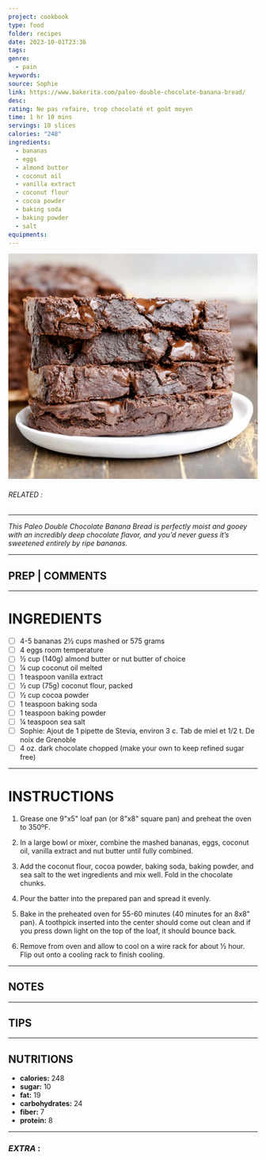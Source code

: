 ```yaml
---
project: cookbook
type: food
folder: recipes
date: 2023-10-01T23:36
tags: 
genre:
  - pain
keywords: 
source: Sophie
link: https://www.bakerita.com/paleo-double-chocolate-banana-bread/
desc: 
rating: Ne pas refaire, trop chocolaté et goût moyen
time: 1 hr 10 mins
servings: 10 slices
calories: "248"
ingredients:
  - bananas
  - eggs
  - almond butter
  - coconut oil
  - vanilla extract
  - coconut flour
  - cocoa powder
  - baking soda
  - baking powder
  - salt
equipments:
---
```


![IMAGE](image_653.png)

###### *RELATED* : 
---
_This Paleo Double Chocolate Banana Bread is perfectly moist and gooey with an incredibly deep chocolate flavor, and you’d never guess it’s sweetened entirely by ripe bananas._

---
## PREP | COMMENTS



---
# INGREDIENTS

- [ ] 4-5 bananas 2½ cups mashed or 575 grams
- [ ] 4 eggs room temperature
- [ ] ½ cup (140g) almond butter or nut butter of choice
- [ ] ¼ cup coconut oil melted
- [ ] 1 teaspoon vanilla extract
- [ ] ½ cup (75g) coconut flour, packed
- [ ] ½ cup cocoa powder
- [ ] 1 teaspoon baking soda
- [ ] 1 teaspoon baking powder
- [ ] ¼ teaspoon sea salt
- [ ] Sophie: Ajout de 1 pipette de Stevia, environ 3 c. Tab de miel et 1/2 t. De noix de Grenoble
- [ ] 4 oz. dark chocolate chopped (make your own to keep refined sugar free)

---
# INSTRUCTIONS

1. Grease one 9"x5" loaf pan (or 8"x8" square pan) and preheat the oven to 350ºF.

2. In a large bowl or mixer, combine the mashed bananas, eggs, coconut oil, vanilla extract and nut butter until fully combined.

3. Add the coconut flour, cocoa powder, baking soda, baking powder, and sea salt to the wet ingredients and mix well. Fold in the chocolate chunks.

4. Pour the batter into the prepared pan and spread it evenly.

5. Bake in the preheated oven for 55-60 minutes (40 minutes for an 8x8" pan). A toothpick inserted into the center should come out clean and if you press down light on the top of the loaf, it should bounce back.

6. Remove from oven and allow to cool on a wire rack for about ½ hour. Flip out onto a cooling rack to finish cooling.

---
## NOTES



---
## TIPS



---
## NUTRITIONS

- **calories:** 248
- **sugar:** 10
- **fat:** 19
- **carbohydrates:** 24
- **fiber:** 7
- **protein:** 8

---
### *EXTRA* :



